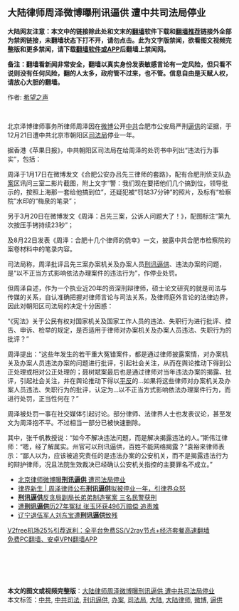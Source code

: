  <h2>大陆律师周泽微博曝刑讯逼供 遭中共司法局停业</h2> <p class="notice"><b>大陆网友注意：本文中的链接除此处和文末的<a href="https://github.com/bannedbook/fanqiang" >翻墙</a>软件下载和<a href="https://github.com/killgcd/justmysocks/blob/master/README.md">翻墙推荐</a>链接外全部为禁网链接，未翻墙状态下打不开，请勿点击。此为文字版禁闻，欲看图文视频完整版和更多禁闻，请下载<a href="https://github.com/bannedbook/fanqiang">翻墙软件或APP</a>后翻墙上禁闻网。</p><p>备注：翻墙看新闻非常安全，翻墙以真实身份发表敏感言论有一定风险，但只看不说则没有任何风险，翻的人太多，政府管不过来，也不管。信息自由是天赋人权，请放心大胆的翻墙。</b></p>  <div class="entry"> <p>作者: <span class='wp_keywordlink_affiliate'><a href="https://www.soundofhope.org" title="希望之声" target="_blank">希望之声</a></span></p> <p></br></p> <p>北京泽博律师事务所律师周泽因在<a href="https://www.bannedbook.org/bnews/tag/%e5%be%ae%e5%8d%9a/" class="st_tag internal_tag" rel="tag" title="标签 微博 下的日志">微博</a>公开<a href="https://www.bannedbook.org/bnews/tag/%e4%b8%ad%e5%85%b1/" class="st_tag internal_tag" rel="tag" title="标签 中共 下的日志">中共</a>合肥市公安局严刑<a href="https://www.bannedbook.org/bnews/tag/%E9%80%BC%E4%BE%9B/" class="st_tag internal_tag" rel="tag" title="标签 逼供 下的日志">逼供</a>的证据，于12月21日遭中共北京市朝阳区<a href="https://www.bannedbook.org/bnews/tag/%E5%8F%B8%E6%B3%95%E5%B1%80/" class="st_tag internal_tag" rel="tag" title="标签 司法局 下的日志">司法局</a>停业一年。</p> <p>据香港《苹果日报》，中共朝阳区司法局在给周泽的处罚书中列出“违法行为事实”，包括：</p>  <p>周泽于1月17日在微博发文《合肥公安办吕先三律师的套路》，配有合肥刑侦支队<a href="https://www.bannedbook.org/bnews/tag/%E5%8A%9E%E6%A1%88/" class="st_tag internal_tag" rel="tag" title="标签 办案 下的日志">办案</a>区讯问三室二影片截图，附上文字“警：我们现在要把他们几个搞到位，领导批示的，按照上海那一套给他搞到位”，还疑犯被“罚站37分钟”的照片，及标有“检察院”水印的“梅泉的笔录”；</p> <p>另于3月20日在微博发文《周泽：吕先三案，公诉人问题大了！》，配图标注“第九次按压手铐持续23秒”；</p> <p>及8月22日发表《周泽：合肥十几个律师的侥幸》一文，披露中共合肥市检察院的案卷材料中的笔录内容。</p> <p>司法局称，周泽批评吕先三案办案机关及办案人员<a href="https://www.bannedbook.org/bnews/tag/%e5%88%91%e8%ae%af%e9%80%bc%e4%be%9b/" class="st_tag internal_tag" rel="tag" title="标签 刑讯逼供 下的日志">刑讯逼供</a>、违法办案的问题，是“以不正当方式影响依法办理案件的违法行为”，作停业处罚。</p>  <p>但周泽自述，作为一个执业近20年的资深刑辩律师，硕士论文研究的就是司法与传媒的关系，自认准确把握对律师言论与司法关系，及律师庭外言论的法律边界，因此对朝阳区司法局的决定十分困惑：</p> <p>“《宪法》关于公民有权对国家机关及国家工作人员的违法、失职行为进行批评、控告、申诉、检举的规定，是否适用于律师对办案机关及办案人员违法、失职行为的批评？”</p> <p>周泽提出：“这些年发生的若干重大冤错案件，都是通过律师披露案情，对办案机关及办案人员违法办案的问题进行批评，引起社会关注，从而在舆论推动下得到公正处理或相对公正处理的；聂树斌案最后也是通过律师对当年违法办案的揭露、批评，引起社会关注，并在舆论推动下得以<span class='wp_keywordlink'><a href="https://www.bannedbook.org/forum11/topic332.html" title="禁片：平反的把戏" target="_blank">平反</a></span>的&#8230;如果将这些律师对办案机关及办案人员违法、失职行为的批评，认定为&#8230;以不正当方式影响依法办理案件行为，而进行处罚，正当性何在？”</p> <p>周泽被处罚一事在社交媒体引起讨论。部分律师、法律界人士也发表议论，甚至发文为周泽抱不平。不过相当一部分已被快速删除。</p>  <p>其中，张千帆教授说：“如今不解决违法问题，而是解决揭露违法的人。”斯伟江律师：“嗯，经了解属实。州官可以刑讯逼供，百姓不能网络揭露？”袁裕来律师表示：“鄙人以为，应该被追究责任的是违法办案的公安机关，而不是揭露违法行为的辩护律师，况且法院生效裁决已经确认公安机关指控的主要罪名不成立。”</p> <ul class='op-related-articles' title='相关阅读'> <li><a href='https://www.bannedbook.org/bnews/cnnews/20201225/1454475.html' target='_blank'>北京律师微博曝<b>刑讯逼供</b> 遭司法局停业</a></li> <li><a href='https://www.bannedbook.org/bnews/baitai/20201223/1453174.html' target='_blank'>律界新生 &#124; 周泽律师公布<b>刑讯逼供</b>拟被停业一年，引律界众怒</a></li> <li><a href='https://www.bannedbook.org/bnews/baitai/20201120/1434127.html' target='_blank'><b>刑讯逼供</b>反贪局副局长弟弟制造冤案 三名民警获刑</a></li> <li><a href='https://www.bannedbook.org/bnews/cbnews/20201031/1423116.html' target='_blank'>遭<b>刑讯逼供</b>历27年冤狱 张玉环获496万赔偿 追责难</a></li> <li><a href='https://www.bannedbook.org/bnews/baitai/20201011/1412039.html' target='_blank'>辽宁退伍军人刘东宝遭<b>刑讯逼供</b>致残</a></li> </ul> <p class="texttj"> <a href="https://github.com/bannedbook/fanqiang/wiki/V2ray%E6%9C%BA%E5%9C%BA" target="_blank">V2free机场25%引荐返利：全平台免费SS/V2ray节点+经济套餐高速翻墙</a><br/> <a href="https://github.com/bannedbook/fanqiang/wiki/%E7%A6%81%E9%97%BB%E7%BD%91%E5%AE%89%E5%8D%93%E7%BF%BB%E5%A2%99%E6%96%B0%E9%97%BBAPP" target="_blank">免费PC翻墙、安卓VPN翻墙APP</a></p><p></br></br><br /> </br></p><a name='sharetosocial'></a>       <div><b>本文的图文或视频完整版</b>：<a href='https://www.bannedbook.org/bnews/cbnews/20201225/1454564.html'>大陆律师周泽微博曝刑讯逼供 遭中共司法局停业</a></div>  </div><!--END ENTRY--> <div class="postfooter"> <div>本文标签：<a href="https://www.bannedbook.org/bnews/tag/%e4%b8%ad%e5%85%b1/" rel="tag">中共</a>, <a href="https://www.bannedbook.org/bnews/tag/%e4%b8%ad%e5%85%b1%e5%8f%b8%e6%b3%95/" rel="tag">中共司法</a>, <a href="https://www.bannedbook.org/bnews/tag/%e5%88%91%e8%ae%af%e9%80%bc%e4%be%9b/" rel="tag">刑讯逼供</a>, <a href="https://www.bannedbook.org/bnews/tag/%E5%8A%9E%E6%A1%88/" rel="tag">办案</a>, <a href="https://www.bannedbook.org/bnews/tag/%E5%8F%B8%E6%B3%95%E5%B1%80/" rel="tag">司法局</a>, <a href="https://www.bannedbook.org/bnews/tag/%e5%a4%a7%e9%99%86/" rel="tag">大陆</a>, <a href="https://www.bannedbook.org/bnews/tag/%e5%a4%a7%e9%99%86%e5%be%8b%e5%b8%88/" rel="tag">大陆律师</a>, <a href="https://www.bannedbook.org/bnews/tag/%e5%be%ae%e5%8d%9a/" rel="tag">微博</a>, <a href="https://www.bannedbook.org/bnews/tag/%E9%80%BC%E4%BE%9B/" rel="tag">逼供</a></div>  </div><!--END POSTFOOTER--> 
